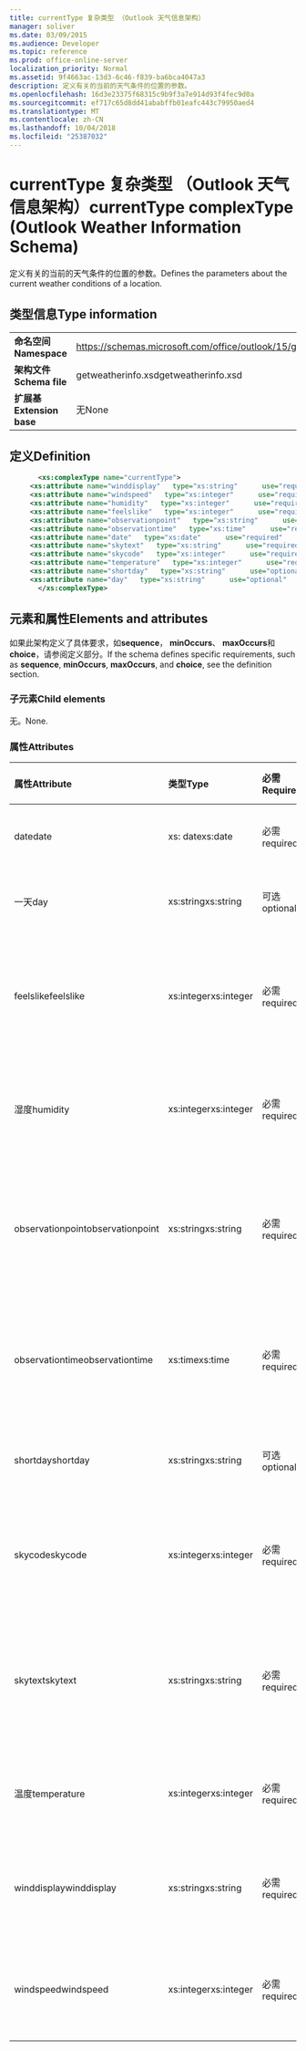 ```yaml
---
title: currentType 复杂类型 （Outlook 天气信息架构）
manager: soliver
ms.date: 03/09/2015
ms.audience: Developer
ms.topic: reference
ms.prod: office-online-server
localization_priority: Normal
ms.assetid: 9f4663ac-13d3-6c46-f839-ba6bca4047a3
description: 定义有关的当前的天气条件的位置的参数。
ms.openlocfilehash: 16d3e23375f68315c9b9f3a7e914d93f4fec9d0a
ms.sourcegitcommit: ef717c65d8dd41ababffb01eafc443c79950aed4
ms.translationtype: MT
ms.contentlocale: zh-CN
ms.lasthandoff: 10/04/2018
ms.locfileid: "25387032"
---
```

# <a name="currenttype-complextype-outlook-weather-information-schema"></a><span data-ttu-id="8355d-103">currentType 复杂类型 （Outlook 天气信息架构）</span><span class="sxs-lookup"><span data-stu-id="8355d-103">currentType complexType (Outlook Weather Information Schema)</span></span>

<span data-ttu-id="8355d-104">定义有关的当前的天气条件的位置的参数。</span><span class="sxs-lookup"><span data-stu-id="8355d-104">Defines the parameters about the current weather conditions of a location.</span></span>
  
## <a name="type-information"></a><span data-ttu-id="8355d-105">类型信息</span><span class="sxs-lookup"><span data-stu-id="8355d-105">Type information</span></span>

|||
|:-----|:-----|
|<span data-ttu-id="8355d-106">**命名空间**</span><span class="sxs-lookup"><span data-stu-id="8355d-106">**Namespace**</span></span> <br/> |https://schemas.microsoft.com/office/outlook/15/getweatherinfo.xsd  <br/> |
|<span data-ttu-id="8355d-107">**架构文件**</span><span class="sxs-lookup"><span data-stu-id="8355d-107">**Schema file**</span></span> <br/> |<span data-ttu-id="8355d-108">getweatherinfo.xsd</span><span class="sxs-lookup"><span data-stu-id="8355d-108">getweatherinfo.xsd</span></span>  <br/> |
|<span data-ttu-id="8355d-109">**扩展基**</span><span class="sxs-lookup"><span data-stu-id="8355d-109">**Extension base**</span></span> <br/> |<span data-ttu-id="8355d-110">无</span><span class="sxs-lookup"><span data-stu-id="8355d-110">None</span></span>  <br/> |
   
## <a name="definition"></a><span data-ttu-id="8355d-111">定义</span><span class="sxs-lookup"><span data-stu-id="8355d-111">Definition</span></span>

```XML
       <xs:complexType name="currentType">
     <xs:attribute name="winddisplay"   type="xs:string"      use="required"     />
     <xs:attribute name="windspeed"   type="xs:integer"      use="required"     />
     <xs:attribute name="humidity"   type="xs:integer"      use="required"     />
     <xs:attribute name="feelslike"   type="xs:integer"      use="required"     />
     <xs:attribute name="observationpoint"   type="xs:string"      use="required"     />
     <xs:attribute name="observationtime"   type="xs:time"      use="required"     />
     <xs:attribute name="date"   type="xs:date"      use="required"     />
     <xs:attribute name="skytext"   type="xs:string"      use="required"     />
     <xs:attribute name="skycode"   type="xs:integer"      use="required"     />
     <xs:attribute name="temperature"   type="xs:integer"      use="required"     />
     <xs:attribute name="shortday"   type="xs:string"      use="optional"     />
     <xs:attribute name="day"   type="xs:string"      use="optional"     />
       </xs:complexType>

```

## <a name="elements-and-attributes"></a><span data-ttu-id="8355d-112">元素和属性</span><span class="sxs-lookup"><span data-stu-id="8355d-112">Elements and attributes</span></span>

<span data-ttu-id="8355d-113">如果此架构定义了具体要求，如**sequence**， **minOccurs**、 **maxOccurs**和**choice**，请参阅定义部分。</span><span class="sxs-lookup"><span data-stu-id="8355d-113">If the schema defines specific requirements, such as **sequence**, **minOccurs**, **maxOccurs**, and **choice**, see the definition section.</span></span> 
  
### <a name="child-elements"></a><span data-ttu-id="8355d-114">子元素</span><span class="sxs-lookup"><span data-stu-id="8355d-114">Child elements</span></span>

<span data-ttu-id="8355d-115">无。</span><span class="sxs-lookup"><span data-stu-id="8355d-115">None.</span></span>
  
### <a name="attributes"></a><span data-ttu-id="8355d-116">属性</span><span class="sxs-lookup"><span data-stu-id="8355d-116">Attributes</span></span>

|<span data-ttu-id="8355d-117">**属性**</span><span class="sxs-lookup"><span data-stu-id="8355d-117">**Attribute**</span></span>|<span data-ttu-id="8355d-118">**类型**</span><span class="sxs-lookup"><span data-stu-id="8355d-118">**Type**</span></span>|<span data-ttu-id="8355d-119">**必需**</span><span class="sxs-lookup"><span data-stu-id="8355d-119">**Required**</span></span>|<span data-ttu-id="8355d-120">**说明**</span><span class="sxs-lookup"><span data-stu-id="8355d-120">**Description**</span></span>|<span data-ttu-id="8355d-121">**可能的值**</span><span class="sxs-lookup"><span data-stu-id="8355d-121">**Possible values**</span></span>|
|:-----|:-----|:-----|:-----|:-----|
|<span data-ttu-id="8355d-122">date</span><span class="sxs-lookup"><span data-stu-id="8355d-122">date</span></span>  <br/> |<span data-ttu-id="8355d-123">xs: date</span><span class="sxs-lookup"><span data-stu-id="8355d-123">xs:date</span></span>  <br/> |<span data-ttu-id="8355d-124">必需</span><span class="sxs-lookup"><span data-stu-id="8355d-124">required</span></span>  <br/> |<span data-ttu-id="8355d-125">指定今天的日期。</span><span class="sxs-lookup"><span data-stu-id="8355d-125">Specifies today's date.</span></span>  <br/> |<span data-ttu-id="8355d-126">值为类型 xs: date</span><span class="sxs-lookup"><span data-stu-id="8355d-126">A value of the type xs:date</span></span>  <br/> |
|<span data-ttu-id="8355d-127">一天</span><span class="sxs-lookup"><span data-stu-id="8355d-127">day</span></span>  <br/> |<span data-ttu-id="8355d-128">xs:string</span><span class="sxs-lookup"><span data-stu-id="8355d-128">xs:string</span></span>  <br/> |<span data-ttu-id="8355d-129">可选</span><span class="sxs-lookup"><span data-stu-id="8355d-129">optional</span></span>  <br/> |<span data-ttu-id="8355d-130">指定为预测一天。</span><span class="sxs-lookup"><span data-stu-id="8355d-130">Specifies a day for the forecast.</span></span>  <br/> |<span data-ttu-id="8355d-131">类型将一个值</span><span class="sxs-lookup"><span data-stu-id="8355d-131">A value of the type xs:string</span></span>  <br/> |
|<span data-ttu-id="8355d-132">feelslike</span><span class="sxs-lookup"><span data-stu-id="8355d-132">feelslike</span></span>  <br/> |<span data-ttu-id="8355d-133">xs:integer</span><span class="sxs-lookup"><span data-stu-id="8355d-133">xs:integer</span></span>  <br/> |<span data-ttu-id="8355d-134">必需</span><span class="sxs-lookup"><span data-stu-id="8355d-134">required</span></span>  <br/> |<span data-ttu-id="8355d-135">指定如何当前天气外观的温度。</span><span class="sxs-lookup"><span data-stu-id="8355d-135">Specifies the temperature of how the current weather feels like.</span></span>  <br/> |<span data-ttu-id="8355d-136">值为类型 xs:integer</span><span class="sxs-lookup"><span data-stu-id="8355d-136">A value of the type xs:integer</span></span>  <br/> |
|<span data-ttu-id="8355d-137">湿度</span><span class="sxs-lookup"><span data-stu-id="8355d-137">humidity</span></span>  <br/> |<span data-ttu-id="8355d-138">xs:integer</span><span class="sxs-lookup"><span data-stu-id="8355d-138">xs:integer</span></span>  <br/> |<span data-ttu-id="8355d-139">必需</span><span class="sxs-lookup"><span data-stu-id="8355d-139">required</span></span>  <br/> |<span data-ttu-id="8355d-140">指定当前的数字湿度值。</span><span class="sxs-lookup"><span data-stu-id="8355d-140">Specifies the current numerical humidity value.</span></span>  <br/> |<span data-ttu-id="8355d-141">值为类型 xs:integer</span><span class="sxs-lookup"><span data-stu-id="8355d-141">A value of the type xs:integer</span></span>  <br/> |
|<span data-ttu-id="8355d-142">observationpoint</span><span class="sxs-lookup"><span data-stu-id="8355d-142">observationpoint</span></span>  <br/> |<span data-ttu-id="8355d-143">xs:string</span><span class="sxs-lookup"><span data-stu-id="8355d-143">xs:string</span></span>  <br/> |<span data-ttu-id="8355d-144">必需</span><span class="sxs-lookup"><span data-stu-id="8355d-144">required</span></span>  <br/> |<span data-ttu-id="8355d-145">指定从其中观察到当前的天气信息。</span><span class="sxs-lookup"><span data-stu-id="8355d-145">Specifies where the current weather information is observed from.</span></span>  <br/> |<span data-ttu-id="8355d-146">类型将一个值</span><span class="sxs-lookup"><span data-stu-id="8355d-146">A value of the type xs:string</span></span>  <br/> |
|<span data-ttu-id="8355d-147">observationtime</span><span class="sxs-lookup"><span data-stu-id="8355d-147">observationtime</span></span>  <br/> |<span data-ttu-id="8355d-148">xs:time</span><span class="sxs-lookup"><span data-stu-id="8355d-148">xs:time</span></span>  <br/> |<span data-ttu-id="8355d-149">必需</span><span class="sxs-lookup"><span data-stu-id="8355d-149">required</span></span>  <br/> |<span data-ttu-id="8355d-150">指定当在观察到当前的天气信息。</span><span class="sxs-lookup"><span data-stu-id="8355d-150">Specifies when the current weather information is observed at.</span></span>  <br/> |<span data-ttu-id="8355d-151">值为类型 xs:time</span><span class="sxs-lookup"><span data-stu-id="8355d-151">A value of the type xs:time</span></span>  <br/> |
|<span data-ttu-id="8355d-152">shortday</span><span class="sxs-lookup"><span data-stu-id="8355d-152">shortday</span></span>  <br/> |<span data-ttu-id="8355d-153">xs:string</span><span class="sxs-lookup"><span data-stu-id="8355d-153">xs:string</span></span>  <br/> |<span data-ttu-id="8355d-154">可选</span><span class="sxs-lookup"><span data-stu-id="8355d-154">optional</span></span>  <br/> |<span data-ttu-id="8355d-155">缩写形式指定一天。</span><span class="sxs-lookup"><span data-stu-id="8355d-155">Specifies a day in abbreviated form.</span></span>  <br/> |<span data-ttu-id="8355d-156">类型将一个值</span><span class="sxs-lookup"><span data-stu-id="8355d-156">A value of the type xs:string</span></span>  <br/> |
|<span data-ttu-id="8355d-157">skycode</span><span class="sxs-lookup"><span data-stu-id="8355d-157">skycode</span></span>  <br/> |<span data-ttu-id="8355d-158">xs:integer</span><span class="sxs-lookup"><span data-stu-id="8355d-158">xs:integer</span></span>  <br/> |<span data-ttu-id="8355d-159">必需</span><span class="sxs-lookup"><span data-stu-id="8355d-159">required</span></span>  <br/> |<span data-ttu-id="8355d-160">指定为当前的天气条件整数代码。</span><span class="sxs-lookup"><span data-stu-id="8355d-160">Specifies an integer code for the current weather conditions.</span></span>  <br/> |<span data-ttu-id="8355d-161">值为类型 xs:integer</span><span class="sxs-lookup"><span data-stu-id="8355d-161">A value of the type xs:integer</span></span>  <br/> |
|<span data-ttu-id="8355d-162">skytext</span><span class="sxs-lookup"><span data-stu-id="8355d-162">skytext</span></span>  <br/> |<span data-ttu-id="8355d-163">xs:string</span><span class="sxs-lookup"><span data-stu-id="8355d-163">xs:string</span></span>  <br/> |<span data-ttu-id="8355d-164">必需</span><span class="sxs-lookup"><span data-stu-id="8355d-164">required</span></span>  <br/> |<span data-ttu-id="8355d-165">指定一到两个单词描述当前天气条件。</span><span class="sxs-lookup"><span data-stu-id="8355d-165">Specifies one to two words describing current weather conditions.</span></span>  <br/> |<span data-ttu-id="8355d-166">类型将一个值</span><span class="sxs-lookup"><span data-stu-id="8355d-166">A value of the type xs:string</span></span>  <br/> |
|<span data-ttu-id="8355d-167">温度</span><span class="sxs-lookup"><span data-stu-id="8355d-167">temperature</span></span>  <br/> |<span data-ttu-id="8355d-168">xs:integer</span><span class="sxs-lookup"><span data-stu-id="8355d-168">xs:integer</span></span>  <br/> |<span data-ttu-id="8355d-169">必需</span><span class="sxs-lookup"><span data-stu-id="8355d-169">required</span></span>  <br/> |<span data-ttu-id="8355d-170">指定当前温度的位置。</span><span class="sxs-lookup"><span data-stu-id="8355d-170">Specifies the current temperature of the location.</span></span>  <br/> |<span data-ttu-id="8355d-171">值为类型 xs:integer</span><span class="sxs-lookup"><span data-stu-id="8355d-171">A value of the type xs:integer</span></span>  <br/> |
|<span data-ttu-id="8355d-172">winddisplay</span><span class="sxs-lookup"><span data-stu-id="8355d-172">winddisplay</span></span>  <br/> |<span data-ttu-id="8355d-173">xs:string</span><span class="sxs-lookup"><span data-stu-id="8355d-173">xs:string</span></span>  <br/> |<span data-ttu-id="8355d-174">必需</span><span class="sxs-lookup"><span data-stu-id="8355d-174">required</span></span>  <br/> |<span data-ttu-id="8355d-175">描述的当前风条件的字符串。</span><span class="sxs-lookup"><span data-stu-id="8355d-175">A string that describes the current wind conditions.</span></span>  <br/> |<span data-ttu-id="8355d-176">类型将一个值</span><span class="sxs-lookup"><span data-stu-id="8355d-176">A value of the type xs:string</span></span>  <br/> |
|<span data-ttu-id="8355d-177">windspeed</span><span class="sxs-lookup"><span data-stu-id="8355d-177">windspeed</span></span>  <br/> |<span data-ttu-id="8355d-178">xs:integer</span><span class="sxs-lookup"><span data-stu-id="8355d-178">xs:integer</span></span>  <br/> |<span data-ttu-id="8355d-179">必需</span><span class="sxs-lookup"><span data-stu-id="8355d-179">required</span></span>  <br/> |<span data-ttu-id="8355d-180">指定当前数字风速度值。</span><span class="sxs-lookup"><span data-stu-id="8355d-180">Specifies the current numerical wind speed value.</span></span>  <br/> |<span data-ttu-id="8355d-181">值为类型 xs:integer</span><span class="sxs-lookup"><span data-stu-id="8355d-181">A value of the type xs:integer</span></span>  <br/> |
   

